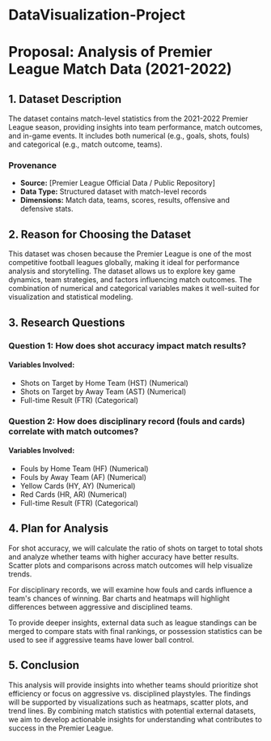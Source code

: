# DataVisualization-Project
# Proposal: Analysis of Premier League Match Data (2021-2022)

## 1. Dataset Description
The dataset contains match-level statistics from the 2021-2022 Premier League season, providing insights into team performance, match outcomes, and in-game events. It includes both numerical (e.g., goals, shots, fouls) and categorical (e.g., match outcome, teams).  

### Provenance  
- **Source:** [Premier League Official Data / Public Repository]  
- **Data Type:** Structured dataset with match-level records  
- **Dimensions:** Match data, teams, scores, results, offensive and defensive stats.  

## 2. Reason for Choosing the Dataset  
This dataset was chosen because the Premier League is one of the most competitive football leagues globally, making it ideal for performance analysis and storytelling. The dataset allows us to explore key game dynamics, team strategies, and factors influencing match outcomes. The combination of numerical and categorical variables makes it well-suited for visualization and statistical modeling.  

## 3. Research Questions  

### Question 1: How does shot accuracy impact match results?  
#### Variables Involved:  
- Shots on Target by Home Team (HST) (Numerical)  
- Shots on Target by Away Team (AST) (Numerical)  
- Full-time Result (FTR) (Categorical)  


### Question 2: How does disciplinary record (fouls and cards) correlate with match outcomes?  
#### Variables Involved:  
- Fouls by Home Team (HF) (Numerical)  
- Fouls by Away Team (AF) (Numerical)  
- Yellow Cards (HY, AY) (Numerical)  
- Red Cards (HR, AR) (Numerical)  
- Full-time Result (FTR) (Categorical)  

## 4. Plan for Analysis  

For shot accuracy, we will calculate the ratio of shots on target to total shots and analyze whether teams with higher accuracy have better results. Scatter plots and comparisons across match outcomes will help visualize trends.  

For disciplinary records, we will examine how fouls and cards influence a team's chances of winning. Bar charts and heatmaps will highlight differences between aggressive and disciplined teams.  

To provide deeper insights, external data such as league standings can be merged to compare stats with final rankings, or possession statistics can be used to see if aggressive teams have lower ball control.  
## 5. Conclusion  
This analysis will provide insights into whether teams should prioritize shot efficiency or focus on aggressive vs. disciplined playstyles. The findings will be supported by visualizations such as heatmaps, scatter plots, and trend lines. By combining match statistics with potential external datasets, we aim to develop actionable insights for understanding what contributes to success in the Premier League.  
